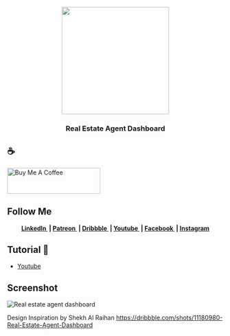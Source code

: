 
<p align="center"><img src="https://user-images.githubusercontent.com/61135648/99339682-2e8d3900-28b9-11eb-9671-df722e920c5b.png" width=250></p>

<h3 align="center">
Real Estate Agent Dashboard</h3>

##  ☕
<a href="https://www.buymeacoffee.com/projectam" target="_blank"><img src="https://cdn.buymeacoffee.com/buttons/v2/default-blue.png" alt="Buy Me A Coffee" style="height: 60px !important;width: 217px !important;" ></a>


## Follow Me 
<p align="center">
	<b>
		<a href="linkedin.com/in/asril-mochammad-215860192">
			LinkedIn
		</a>&nbsp;|
		<a href="https://www.patreon.com/user/creators?u=43122521">
			Patreon
		</a>&nbsp;|
		<a href="https://dribbble.com/am523_">
			Dribbble
		</a>&nbsp;|
		<a href="https://www.youtube.com/channel/UCwI8AQlBewsdxbyk2r4n9CQ">
			Youtube
		</a>&nbsp;|
		<a href="https://web.facebook.com/project523">
			Facebook
		</a>&nbsp;|
		<a href="https://www.instagram.com/0x0000523am/">
			Instagram
		</a>
	</b>
  </p>
  


## Tutorial 📸
- <a href="https://youtu.be/wbC96pFDUJ4">
			Youtube
		</a> 

## Screenshot
![Real estate agent dashboard](https://user-images.githubusercontent.com/61135648/102726551-a76d2e00-435a-11eb-9d72-106fd0adefbb.gif)

Design Inspiration by Shekh Al Raihan https://dribbble.com/shots/11180980-Real-Estate-Agent-Dashboard

